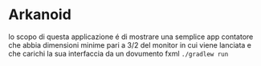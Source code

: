 # Arkanoid

lo scopo di questa applicazione é di mostrare una semplice app contatore che abbia 
dimensioni minime pari a 3/2 del monitor in cui viene lanciata e che carichi la sua interfaccia
da un dovumento fxml 
`./gradlew run`
